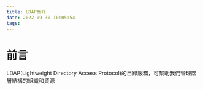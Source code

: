 ```yaml
---
title: LDAP簡介
date: 2022-09-30 10:05:54
tags:
---
```



# 前言
LDAP(Lightweight Directory Access Protocol)的目錄服務，可幫助我們管理階層結構的組織和資源

